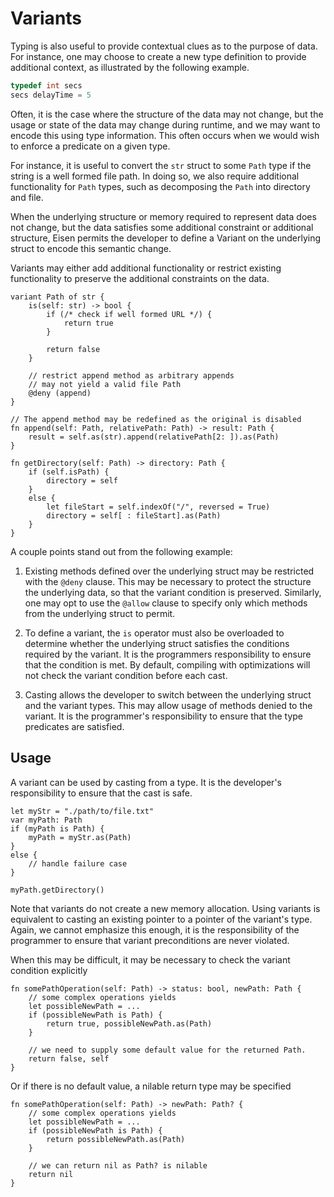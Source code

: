# Variants
Typing is also useful to provide contextual clues as to the purpose of data. For instance, one may choose to create a new type definition to provide additional context, as illustrated by the following example.

```c
typedef int secs
secs delayTime = 5
```

Often, it is the case where the structure of the data may not change, but the usage or state of the data may change during runtime, and we may want to encode this using type information. This often occurs when we would wish to enforce a predicate on a given type.

For instance, it is useful to convert the `str` struct to some `Path` type if the string is a well formed file path. In doing so, we also require additional functionality for `Path` types, such as decomposing the `Path` into directory and file.

When the underlying structure or memory required to represent data does not change, but the data satisfies some additional constraint or additional structure, Eisen permits the developer to define a Variant on the underlying struct to encode this semantic change.

Variants may either add additional functionality or restrict existing functionality to preserve the additional constraints on the data.

```eisen
variant Path of str {
    is(self: str) -> bool {
        if (/* check if well formed URL */) {
            return true
        }

        return false
    }

    // restrict append method as arbitrary appends
    // may not yield a valid file Path
    @deny (append)
}

// The append method may be redefined as the original is disabled
fn append(self: Path, relativePath: Path) -> result: Path {
    result = self.as(str).append(relativePath[2: ]).as(Path)
}

fn getDirectory(self: Path) -> directory: Path {
    if (self.isPath) {
        directory = self
    }
    else {
        let fileStart = self.indexOf("/", reversed = True)
        directory = self[ : fileStart].as(Path)
    }
}
```

A couple points stand out from the following example:

1. Existing methods defined over the underlying struct may be restricted with the `@deny` clause. This may be necessary to protect the structure the underlying data, so that the variant condition is preserved. Similarly, one may opt to use the `@allow` clause to specify only which methods from the underlying struct to permit.

2. To define a variant, the `is` operator must also be overloaded to determine whether the underlying struct satisfies the conditions required by the variant. It is the programmers responsibility to ensure that the condition is met. By default, compiling with optimizations will not check the variant condition before each cast.

3. Casting allows the developer to switch between the underlying struct and the variant types. This may allow usage of methods denied to the variant. It is the programmer's responsibility to ensure that the type predicates are satisfied.

## Usage
A variant can be used by casting from a type. It is the developer's responsibility to ensure that the cast is safe.

```eisen
let myStr = "./path/to/file.txt"
var myPath: Path
if (myPath is Path) {
    myPath = myStr.as(Path)
}
else {
    // handle failure case
}

myPath.getDirectory()
```

Note that variants do not create a new memory allocation. Using variants is equivalent to casting an existing pointer to a pointer of the variant's type. Again, we cannot emphasize this enough, it is the responsibility of the programmer to ensure that variant preconditions are never violated.

When this may be difficult, it may be necessary to check the variant condition explicitly

```eisen
fn somePathOperation(self: Path) -> status: bool, newPath: Path {
    // some complex operations yields
    let possibleNewPath = ...
    if (possibleNewPath is Path) {
        return true, possibleNewPath.as(Path)
    }

    // we need to supply some default value for the returned Path.
    return false, self
}
```

Or if there is no default value, a nilable return type may be specified

```eisen
fn somePathOperation(self: Path) -> newPath: Path? {
    // some complex operations yields
    let possibleNewPath = ...
    if (possibleNewPath is Path) {
        return possibleNewPath.as(Path)
    }

    // we can return nil as Path? is nilable
    return nil
}
```
